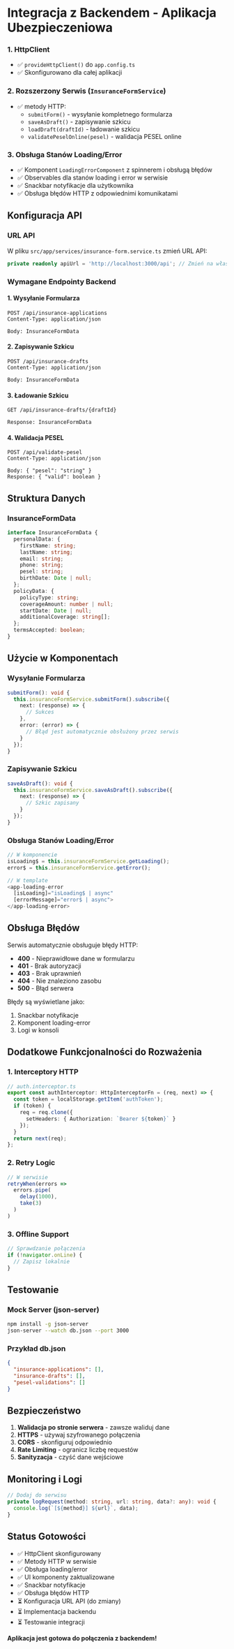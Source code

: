 # Integracja z Backendem - Aplikacja Ubezpieczeniowa


### 1. HttpClient
- ✅ `provideHttpClient()` do `app.config.ts`
- ✅ Skonfigurowano dla całej aplikacji

### 2. Rozszerzony Serwis (`InsuranceFormService`)
- ✅ metody HTTP:
  - `submitForm()` - wysyłanie kompletnego formularza
  - `saveAsDraft()` - zapisywanie szkicu
  - `loadDraft(draftId)` - ładowanie szkicu
  - `validatePeselOnline(pesel)` - walidacja PESEL online

### 3. Obsługa Stanów Loading/Error
- ✅ Komponent `LoadingErrorComponent` z spinnerem i obsługą błędów
- ✅ Observables dla stanów loading i error w serwisie
- ✅ Snackbar notyfikacje dla użytkownika
- ✅ Obsługa błędów HTTP z odpowiednimi komunikatami

## Konfiguracja API

### URL API
W pliku `src/app/services/insurance-form.service.ts` zmień URL API:
```typescript
private readonly apiUrl = 'http://localhost:3000/api'; // Zmień na właściwy URL
```

### Wymagane Endpointy Backend

#### 1. Wysyłanie Formularza
```
POST /api/insurance-applications
Content-Type: application/json

Body: InsuranceFormData
```

#### 2. Zapisywanie Szkicu
```
POST /api/insurance-drafts
Content-Type: application/json

Body: InsuranceFormData
```

#### 3. Ładowanie Szkicu
```
GET /api/insurance-drafts/{draftId}

Response: InsuranceFormData
```

#### 4. Walidacja PESEL
```
POST /api/validate-pesel
Content-Type: application/json

Body: { "pesel": "string" }
Response: { "valid": boolean }
```

## Struktura Danych

### InsuranceFormData
```typescript
interface InsuranceFormData {
  personalData: {
    firstName: string;
    lastName: string;
    email: string;
    phone: string;
    pesel: string;
    birthDate: Date | null;
  };
  policyData: {
    policyType: string;
    coverageAmount: number | null;
    startDate: Date | null;
    additionalCoverage: string[];
  };
  termsAccepted: boolean;
}
```

## Użycie w Komponentach

### Wysyłanie Formularza
```typescript
submitForm(): void {
  this.insuranceFormService.submitForm().subscribe({
    next: (response) => {
      // Sukces
    },
    error: (error) => {
      // Błąd jest automatycznie obsłużony przez serwis
    }
  });
}
```

### Zapisywanie Szkicu
```typescript
saveAsDraft(): void {
  this.insuranceFormService.saveAsDraft().subscribe({
    next: (response) => {
      // Szkic zapisany
    }
  });
}
```

### Obsługa Stanów Loading/Error
```typescript
// W komponencie
isLoading$ = this.insuranceFormService.getLoading();
error$ = this.insuranceFormService.getError();

// W template
<app-loading-error 
  [isLoading]="isLoading$ | async"
  [errorMessage]="error$ | async">
</app-loading-error>
```

## Obsługa Błędów

Serwis automatycznie obsługuje błędy HTTP:
- **400** - Nieprawidłowe dane w formularzu
- **401** - Brak autoryzacji
- **403** - Brak uprawnień
- **404** - Nie znaleziono zasobu
- **500** - Błąd serwera

Błędy są wyświetlane jako:
1. Snackbar notyfikacje
2. Komponent loading-error
3. Logi w konsoli

## Dodatkowe Funkcjonalności do Rozważenia

### 1. Interceptory HTTP
```typescript
// auth.interceptor.ts
export const authInterceptor: HttpInterceptorFn = (req, next) => {
  const token = localStorage.getItem('authToken');
  if (token) {
    req = req.clone({
      setHeaders: { Authorization: `Bearer ${token}` }
    });
  }
  return next(req);
};
```

### 2. Retry Logic
```typescript
// W serwisie
retryWhen(errors => 
  errors.pipe(
    delay(1000),
    take(3)
  )
)
```

### 3. Offline Support
```typescript
// Sprawdzanie połączenia
if (!navigator.onLine) {
  // Zapisz lokalnie
}
```

## Testowanie

### Mock Server (json-server)
```bash
npm install -g json-server
json-server --watch db.json --port 3000
```

### Przykład db.json
```json
{
  "insurance-applications": [],
  "insurance-drafts": [],
  "pesel-validations": []
}
```

## Bezpieczeństwo

1. **Walidacja po stronie serwera** - zawsze waliduj dane
2. **HTTPS** - używaj szyfrowanego połączenia
3. **CORS** - skonfiguruj odpowiednio
4. **Rate Limiting** - ogranicz liczbę requestów
5. **Sanityzacja** - czyść dane wejściowe

## Monitoring i Logi

```typescript
// Dodaj do serwisu
private logRequest(method: string, url: string, data?: any): void {
  console.log(`[${method}] ${url}`, data);
}
```

## Status Gotowości

- ✅ HttpClient skonfigurowany
- ✅ Metody HTTP w serwisie
- ✅ Obsługa loading/error
- ✅ UI komponenty zaktualizowane
- ✅ Snackbar notyfikacje
- ✅ Obsługa błędów HTTP
- ⏳ Konfiguracja URL API (do zmiany)
- ⏳ Implementacja backendu
- ⏳ Testowanie integracji

**Aplikacja jest gotowa do połączenia z backendem!**